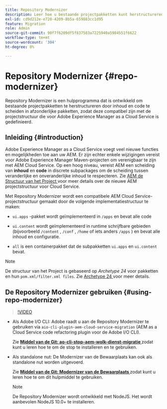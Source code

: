 ```yaml
---
title: Repository Modernizer
description: Leer hoe u bestaande projectpakketten kunt herstructureren en compatibel kunt maken met de projectstructuur die is gedefinieerd voor Adobe Experience Manager as a Cloud Service.
exl-id: cd9d212e-e720-4209-8b5a-659883cc1d95
feature: Migration
role: Admin
source-git-commit: 90f7f6209df5f837583a7225940a5984551f6622
workflow-type: tm+mt
source-wordcount: '304'
ht-degree: 0%

---
```


# Repository Modernizer {#repo-modernizer}

Repository Modernizer is een hulpprogramma dat is ontwikkeld om bestaande projectpakketten te herstructureren door inhoud en code te scheiden in afzonderlijke pakketten, zodat deze compatibel zijn met de projectstructuur die voor Adobe Experience Manager as a Cloud Service is gedefinieerd.

## Inleiding {#introduction}

Adobe Experience Manager as a Cloud Service voegt veel nieuwe functies en mogelijkheden toe aan uw AEM. Er zijn echter enkele wijzigingen vereist voor Adobe Experience Manager Maven-projecten om verenigbaar te zijn met AEM Cloud Service. Op een hoog niveau, vereist AEM een scheiding van **inhoud** en **code** in discrete subpackages om de scheiding tussen veranderlijke en onveranderlijke inhoud te respecteren. Zie [ AEM de Structuur van het Project ](https://experienceleague.adobe.com/docs/experience-manager-cloud-service/content/implementing/developing/aem-project-content-package-structure.html) voor meer details over de nieuwe AEM projectstructuur voor Cloud Service.

Met Repository Modernizer wordt een compatibele AEM Cloud Service-projectstructuur gemaakt door de volgende implementatiestructuur te maken:

* `ui.apps` -pakket wordt geïmplementeerd in `/apps` en bevat alle code

* `ui.content` wordt geïmplementeerd in runtime schrijfbare gebieden (bijvoorbeeld `/content` , `/conf` , `/home` of iets anders `/apps` ) en bevat alle inhoud en configuratie.

* `all` is een containerpakket dat de subpakketten `ui.apps` en `ui.content` bevat.

>[!NOTE]
>De structuur van het Project is gebaseerd op *Archetype 24* voor pakketten en hun `pom.xml/filter.xml files`. Zie [ Archetype 24 ](https://github.com/adobe/aem-project-archetype) voor meer details.

## De Repository Modernizer gebruiken {#using-repo-modernizer}

>[!VIDEO](https://video.tv.adobe.com/v/333057/?quality=12&learn=on)

* Als Adobe I/O CLI: Adobe raadt u aan de Repository Modernizer te gebruiken via `aio-cli-plugin-aem-cloud-service-migration` (AEM as a Cloud Service code refactoring plugin voor de Adobe I/O CLI).

  Zie **[Middel van de Git: ao-cli-stop-aem-wolk-dienst-migratie ](https://github.com/adobe/aio-cli-plugin-aem-cloud-service-migration#introduction)** zodat kunt u leren hoe te om de stop te installeren en te gebruiken.

* Als standalone nut: De Modernizer van de Bewaarplaats kan ook als standalone nut worden uitgevoerd.

  Zie **[Middel van de Git: Modernizer van de Bewaarplaats ](https://github.com/adobe/aem-cloud-service-source-migration/tree/master/packages/repository-modernizer)** zodat kunt u leren hoe te om dit hulpmiddel te gebruiken.

  >[!NOTE]
  >
  >De Repository Modernizer wordt ontwikkeld met NodeJS. Het wordt aanbevolen NodeJS 10.0+ te installeren.
